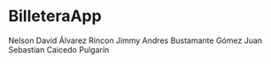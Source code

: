 # BilleteraApp

Nelson David Álvarez Rincon
Jimmy Andres Bustamante Gómez
Juan Sebastian Caicedo Pulgarín
